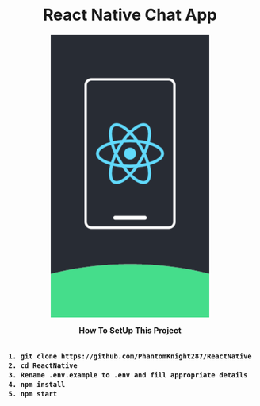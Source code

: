 <div style="display:flex;flex-direction:column;align-items:center;justify-content:center;font-weight:bold;font-size:1rem" >
<h1>React Native Chat App</h1>
<img style="width:20rem" src="./assets/Splash_adobespark.png" alt="Splash Screen"/>

How To SetUp This Project
```bash
1. git clone https://github.com/PhantomKnight287/ReactNative
2. cd ReactNative
3. Rename .env.example to .env and fill appropriate details
4. npm install
5. npm start
```
</div>
